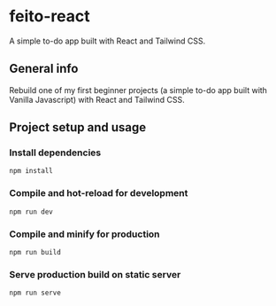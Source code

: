 # feito-react

A simple to-do app built with React and Tailwind CSS.

## General info

Rebuild one of my first beginner projects (a simple to-do app built with Vanilla Javascript) with React and Tailwind CSS.

## Project setup and usage

### Install dependencies

```shell
npm install
```

### Compile and hot-reload for development

```shell
npm run dev
```

### Compile and minify for production

```shell
npm run build
```

### Serve production build on static server

```shell
npm run serve
```
